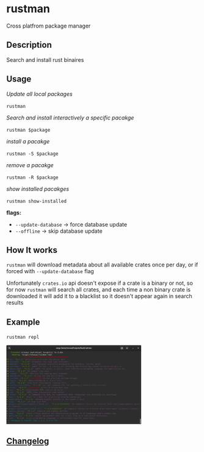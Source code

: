# rustman
Cross platfrom package manager

## Description
Search and install rust binaires

## Usage
*Update all local packages*

`rustman`

*Search and install interactively a specific pacakge*

`rustman $package`

*install a pacakge*

`rustman -S $package`

*remove a pacakge*

`rustman -R $package`

*show installed pacakges*

`rustman show-installed`

**flags:**

- `--update-database` -> force database update
- `--offline` -> skip database update

## How It works

`rustman` will download metadata about all available crates once per day, or if forced with `--update-database` flag

Unfortunately `crates.io` api doesn't expose if a crate is a binary or not, so for now `rustman` will search all crates, and each time a non binary crate is downloaded it will add it to a blacklist so it doesn't appear again in search results

## Example
`rustman repl`

<img src="./rustman.png" width="70%" height="60%">

## [Changelog](./CHANGELOG.md)
